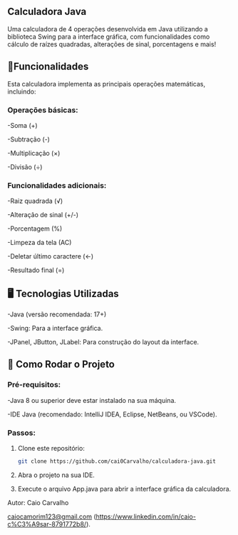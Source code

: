 ## Calculadora Java
Uma calculadora de 4 operações desenvolvida em Java utilizando a biblioteca Swing para a interface gráfica, com funcionalidades como cálculo de raízes quadradas, alterações de sinal, porcentagens e mais!

## 🚀Funcionalidades
Esta calculadora implementa as principais operações matemáticas, incluindo:

### Operações básicas:
-Soma (+)

-Subtração (-)

-Multiplicação (×)

-Divisão (÷)

### Funcionalidades adicionais:
-Raiz quadrada (√)

-Alteração de sinal (+/-)

-Porcentagem (%)

-Limpeza da tela (AC)

-Deletar último caractere (←)

-Resultado final (=)

## 🖥️ Tecnologias Utilizadas
-Java (versão recomendada: 17+)

-Swing: Para a interface gráfica.

-JPanel, JButton, JLabel: Para construção do layout da interface.

## 🔧 Como Rodar o Projeto
### Pré-requisitos:

-Java 8 ou superior deve estar instalado na sua máquina.

-IDE Java (recomendado: IntelliJ IDEA, Eclipse, NetBeans, ou VSCode).

### Passos:
1. Clone este repositório:
    ``` bash
    git clone https://github.com/cai0Carvalho/calculadora-java.git
    ```

2. Abra o projeto na sua IDE.

3. Execute o arquivo App.java para abrir a interface gráfica da calculadora.

Autor: Caio Carvalho

caiocamorim123@gmail.com (https://www.linkedin.com/in/caio-c%C3%A9sar-8791772b8/).